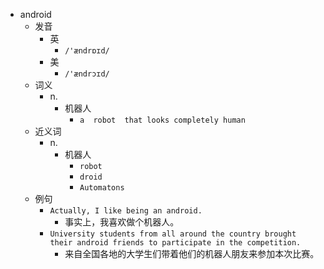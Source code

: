 - android
  - 发音
    - 英
      - `/'ændrɒɪd/`
    - 美
      - `/'ændrɔɪd/`
  - 词义
    - n.
      - 机器人
        - `a  robot  that looks completely human`
  - 近义词
    - n.
      - 机器人
        - `robot`
        - `droid`
        - `Automatons`
  - 例句
    - `Actually, I like being an android.`
      - 事实上，我喜欢做个机器人。
    - `University students from all around the country brought their android friends to participate in the competition.`
      - 来自全国各地的大学生们带着他们的机器人朋友来参加本次比赛。

